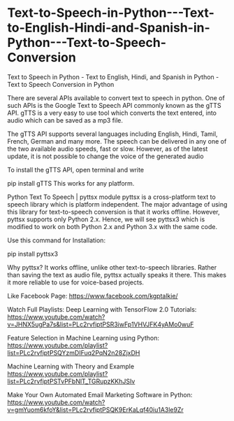 # Text-to-Speech-in-Python---Text-to-English-Hindi-and-Spanish-in-Python---Text-to-Speech-Conversion
Text to Speech in Python - Text to English, Hindi, and Spanish in Python - Text to Speech Conversion in Python


There are several APIs available to convert text to speech in python. One of such APIs is the Google Text to Speech API commonly known as the gTTS API. gTTS is a very easy to use tool which converts the text entered, into audio which can be saved as a mp3 file.

The gTTS API supports several languages including English, Hindi, Tamil, French, German and many more. The speech can be delivered in any one of the two available audio speeds, fast or slow. However, as of the latest update, it is not possible to change the voice of the generated audio

To install the gTTS API, open terminal and write

pip install gTTS
This works for any platform.

Python Text To Speech | pyttsx module
pyttsx is a cross-platform text to speech library which is platform independent. The major advantage of using this library for text-to-speech conversion is that it works offline. However, pyttsx supports only Python 2.x. Hence, we will see pyttsx3 which is modified to work on both Python 2.x and Python 3.x with the same code.

Use this command for Installation:

pip install pyttsx3

Why pyttsx?
It works offline, unlike other text-to-speech libraries. Rather than saving the text as audio file, pyttsx actually speaks it there. This makes it more reliable to use for voice-based projects.


Like Facebook Page: https://www.facebook.com/kgptalkie/

Watch Full Playlists: 
Deep Learning with TensorFlow 2.0 Tutorials: https://www.youtube.com/watch?v=JHNX5ugPa7s&list=PLc2rvfiptPSR3iwFp1VHVJFK4yAMo0wuF

Feature Selection in Machine Learning using Python: https://www.youtube.com/playlist?list=PLc2rvfiptPSQYzmDIFuq2PqN2n28ZjxDH

Machine Learning with Theory and Example https://www.youtube.com/playlist?list=PLc2rvfiptPSTvPFbNlT_TGRupzKKhJSIv

Make Your Own Automated Email Marketing Software in Python: https://www.youtube.com/watch?v=gmYuom6kfoY&list=PLc2rvfiptPSQK9ErKaLqf40iu1A3le9Zr
